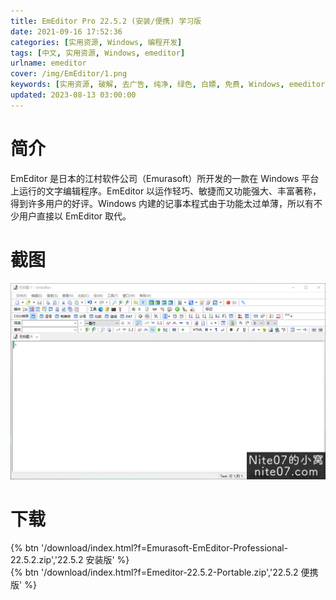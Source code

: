 ```yaml
---
title: EmEditor Pro 22.5.2 (安装/便携) 学习版
date: 2021-09-16 17:52:36
categories: [实用资源, Windows, 编程开发]
tags: [中文, 实用资源, Windows, emeditor]
urlname: emeditor
cover: /img/EmEditor/1.png
keywords: [实用资源, 破解, 去广告, 纯净, 绿色, 白嫖, 免费, Windows, emeditor]
updated: 2023-08-13 03:00:00
---
```


# 简介

EmEditor 是日本的江村软件公司（Emurasoft）所开发的一款在 Windows 平台上运行的文字编辑程序。EmEditor 以运作轻巧、敏捷而又功能强大、丰富著称，得到许多用户的好评。Windows 内建的记事本程式由于功能太过单薄，所以有不少用户直接以 EmEditor 取代。

# 截图

![](/img/EmEditor/2.png)

# 下载

{% btn '/download/index.html?f=Emurasoft-EmEditor-Professional-22.5.2.zip','22.5.2 安装版' %}
<br>
{% btn '/download/index.html?f=Emeditor-22.5.2-Portable.zip','22.5.2 便携版' %}
